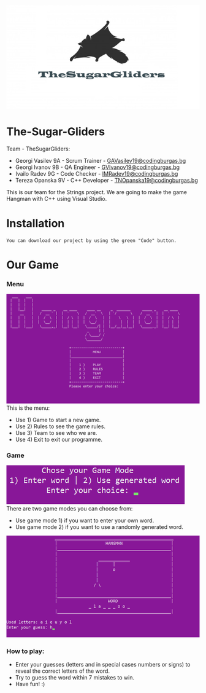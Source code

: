 ![Team Logo](/Photos/logo.png)
# The-Sugar-Gliders
Team - TheSugarGliders:
* Georgi Vasilev 9A - Scrum Trainer - GAVasilev19@codingburgas.bg
* Georgi Ivanov 9B - QA Engineer - GVIvanov19@codingburgas.bg
* Ivailo Radev 9G - Code Checker - IMRadev19@codingburgas.bg
* Tereza Opanska 9V - C++ Developer - TNOpanska19@codingburgas.bg

This is our team for the Strings project. We are going to make the game Hangman with C++ using Visual Studio.

# Installation
```
You can download our project by using the green "Code" button.
```

# Our Game
### Menu
![Menu](/Photos/menu.png)
This is the menu:
* Use 1) Game to start a new game.
* Use 2) Rules to see the game rules.
* Use 3) Team to see who we are.
* Use 4) Exit to exit our programme.

### Game
![Game_Modes](/Photos/game_mode.png)\
There are two game modes you can choose from:
* Use game mode 1) if you want to enter your own word.
* Use game mode 2) if you want to use a randomly generated word.

![Game](/Photos/game.png)
### How to play:
* Enter your guesses (letters and in special cases numbers or signs) to reveal the correct letters of the word.
* Try to guess the word within 7 mistakes to win.
* Have fun! :)